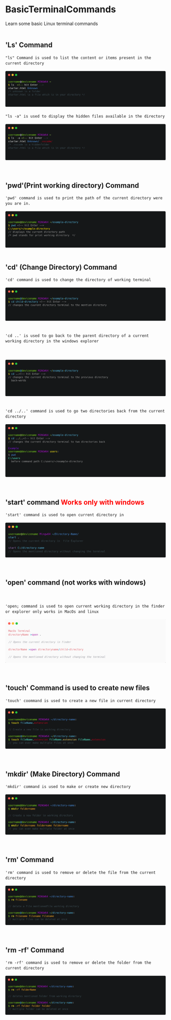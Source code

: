 # BasicTerminalCommands
Learn some basic Linux terminal commands
<br>
<br>
<h2>'Ls' Command</h2>
<code>"ls" Command is used to list the content or items present in the current directory</code>
<br>
<br>
<img src="carbon (1).png" >
<br>
<br>
<code>"ls -a" is used to display the hidden files available in the directory</code>
<br>
<br>
<img src="list hidden files.png">
<br>
<br>
<br>
<h2>'pwd'(Print working directory) Command</h2>
<code>'pwd' command is used to print the path of the current directory were you are in.</code>
<br>
<br>
<img src="pwd.png">
<br>
<br>
<h2>'cd' (Change Directory) Command </h2>
<code>'cd' command is used to change the directory of working terminal</code>
<br>
<br>
<img src="cd.png">
<br>
<br>
<br>
<code>'cd ..' is used to go back to the parent directory of a current working directory in the windows explorer</code>
<br>
<br>
<br>
<br>
<img src="cdd.png">
<br>
<br>
<br>
<code>'cd ../..' command is used to go two directories back from the current directory</code>
<br>
<br>
<img src="cd3.png">
<br>
<br>
<br>
<h2>'start' command <span style="color: red;">Works only with windows</span></h2>
<code>'start' command is used to open current directory in </code>
<br>
<br>
<img src="start.png">
<br>
<br>
<br>
<h2>'open' command (not works with windows)</h2>
<br>
<br>
<code>'open; command is used to open current working directory in the finder or explorer only works in MacOs and linux</code>
<br>
<br>
<img src="open.png">
<br>
<br>
<br>
<h2>'touch' Command is used to create new files</h2>
<code>'touch' coommand is used to create a new file in current directory</code>
<br>
<br>
<img src="touch.png">
<br>
<br>
<br>
<h2>'mkdir' (Make Directory) Command</h2>
<code>'mkdir' command is used to make or create new directory</code>
<br>
<br>
<img src="carbon (2).png">
<br>
<br>
<br>
<h2>'rm' Command</h2>
<code>'rm' command is used to remove or delete the file from the current directory</code>
<br>
<br>
<img src="rm.png">
<br>
<br>
<br>
<h2>'rm -rf' Command</h2>
<code>'rm -rf' command is used to remove or delete the folder from the current directory</code>
<br>
<br>
<img src="rm -rf.png">
<br>
<br>
